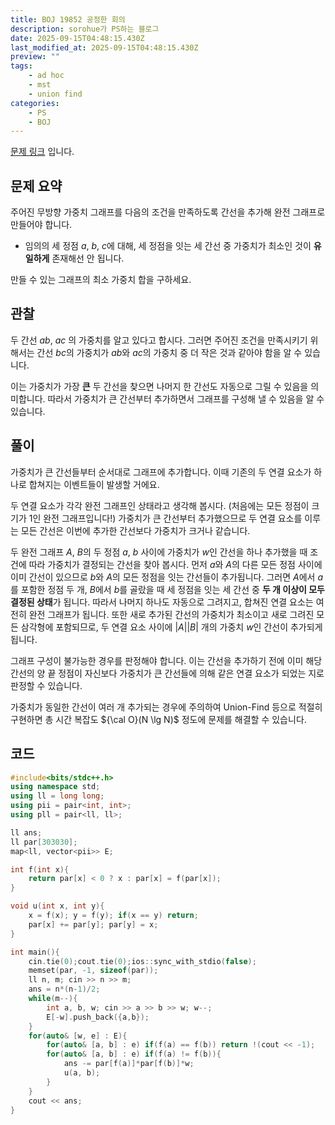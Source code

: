 ```yaml
---
title: BOJ 19852 공정한 회의
description: sorohue가 PS하는 블로그
date: 2025-09-15T04:48:15.430Z
last_modified_at: 2025-09-15T04:48:15.430Z
preview: ""
tags:
    - ad hoc
    - mst
    - union find
categories:
    - PS
    - BOJ
---
```


[문제 링크](https://boj.kr/19852) 입니다.

## 문제 요약

주어진 무방향 가중치 그래프를 다음의 조건을 만족하도록 간선을 추가해 완전 그래프로 만들어야 합니다.

* 임의의 세 정점 $a$, $b$, $c$에 대해, 세 정점을 잇는 세 간선 중 가중치가 최소인 것이 **유일하게** 존재해선 안 됩니다.
  
만들 수 있는 그래프의 최소 가중치 합을 구하세요.

## 관찰
두 간선 $ab$, $ac$ 의 가중치를 알고 있다고 합시다. 그러면 주어진 조건을 만족시키기 위해서는 간선 $bc$의 가중치가 $ab$와 $ac$의 가중치 중 더 작은 것과 같아야 함을 알 수 있습니다.

이는 가중치가 가장 **큰** 두 간선을 찾으면 나머지 한 간선도 자동으로 그릴 수 있음을 의미합니다. 따라서 가중치가 큰 간선부터 추가하면서 그래프를 구성해 낼 수 있음을 알 수 있습니다.

## 풀이

가중치가 큰 간선들부터 순서대로 그래프에 추가합니다. 이때 기존의 두 연결 요소가 하나로 합쳐지는 이벤트들이 발생할 거에요.

두 연결 요소가 각각 완전 그래프인 상태라고 생각해 봅시다. (처음에는 모든 정점이 크기가 1인 완전 그래프입니다!) 가중치가 큰 간선부터 추가했으므로 두 연결 요소를 이루는 모든 간선은 이번에 추가한 간선보다 가중치가 크거나 같습니다. 

두 완전 그래프 $A$, $B$의 두 정점 $a$, $b$ 사이에 가중치가 $w$인 간선을 하나 추가했을 때 조건에 따라 가중치가 결정되는 간선을 찾아 봅시다. 먼저 $a$와 $A$의 다른 모든 정점 사이에 이미 간선이 있으므로 $b$와 $A$의 모든 정점을 잇는 간선들이 추가됩니다. 그러면 $A$에서 $a$를 포함한 정점 두 개, $B$에서 $b$를 골랐을 때 세 정점을 잇는 세 간선 중 **두 개 이상이 모두 결정된 상태**가 됩니다. 따라서 나머지 하나도 자동으로 그려지고, 합쳐진 연결 요소는 여전히 완전 그래프가 됩니다. 또한 새로 추가된 간선의 가중치가 최소이고 새로 그려진 모든 삼각형에 포함되므로, 두 연결 요소 사이에 $|A||B|$ 개의 가중치 $w$인 간선이 추가되게 됩니다.

그래프 구성이 불가능한 경우를 판정해야 합니다. 이는 간선을 추가하기 전에 이미 해당 간선의 양 끝 정점이 자신보다 가중치가 큰 간선들에 의해 같은 연결 요소가 되었는 지로 판정할 수 있습니다.

가중치가 동일한 간선이 여러 개 추가되는 경우에 주의하여 Union-Find 등으로 적절히 구현하면 총 시간 복잡도 ${\cal O}(N \lg N)$ 정도에 문제를 해결할 수 있습니다.

## 코드
```cpp
#include<bits/stdc++.h>
using namespace std;
using ll = long long;
using pii = pair<int, int>;
using pll = pair<ll, ll>;

ll ans;
ll par[303030];
map<ll, vector<pii>> E;

int f(int x){
	return par[x] < 0 ? x : par[x] = f(par[x]);
}

void u(int x, int y){
	x = f(x); y = f(y); if(x == y) return;
	par[x] += par[y]; par[y] = x;
}

int main(){
	cin.tie(0);cout.tie(0);ios::sync_with_stdio(false);
	memset(par, -1, sizeof(par));
	ll n, m; cin >> n >> m;
	ans = n*(n-1)/2;
	while(m--){
		int a, b, w; cin >> a >> b >> w; w--;
		E[-w].push_back({a,b});
	}
	for(auto& [w, e] : E){
		for(auto& [a, b] : e) if(f(a) == f(b)) return !(cout << -1);
		for(auto& [a, b] : e) if(f(a) != f(b)){
			ans -= par[f(a)]*par[f(b)]*w;
			u(a, b);
		}
	}
	cout << ans;
}
```